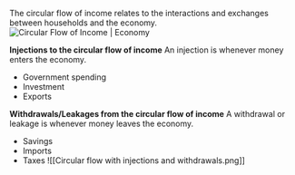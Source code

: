 The circular flow of income relates to the interactions and exchanges between households and the economy.
![Circular Flow of Income | Economy](https://www.economicsdiscussion.net/wp-content/uploads/2016/12/image-54.png)

**Injections to the circular flow of income**
An injection is whenever money enters the economy.
- Government spending
- Investment 
- Exports

**Withdrawals/Leakages from the circular flow of income**
A withdrawal or leakage is whenever money leaves the economy.
- Savings
- Imports
- Taxes
![[Circular flow with injections and withdrawals.png]]